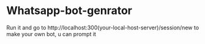 # Whatsapp-bot-genrator
Run it and go to http://localhost:300(your-local-host-server)/session/new to make your own bot, u can prompt it 
